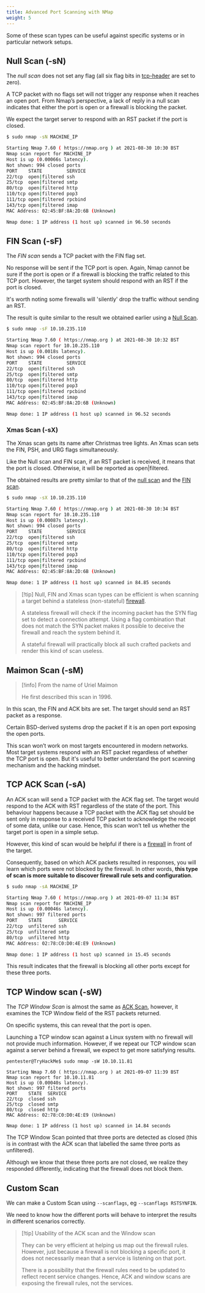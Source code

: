 ```yaml
---
title: Advanced Port Scanning with NMap
weight: 5
---
```


Some of these scan types can be useful against specific systems or in particular network setups.

## Null Scan (-sN)

The _null scan_ does not set any flag (all six flag bits in [tcp-header](knowledge/off-sec/tools/nmap/tcp-header.md) are set to zero).

A TCP packet with no flags set will not trigger any response when it reaches an open port. From Nmap’s perspective, a lack of reply in a null scan indicates that either the port is open or a firewall is blocking the packet.

We expect the target server to respond with an RST packet if the port is closed.

```sh
$ sudo nmap -sN MACHINE_IP

Starting Nmap 7.60 ( https://nmap.org ) at 2021-08-30 10:30 BST
Nmap scan report for MACHINE_IP
Host is up (0.00066s latency).
Not shown: 994 closed ports
PORT    STATE         SERVICE
22/tcp  open|filtered ssh
25/tcp  open|filtered smtp
80/tcp  open|filtered http
110/tcp open|filtered pop3
111/tcp open|filtered rpcbind
143/tcp open|filtered imap
MAC Address: 02:45:BF:8A:2D:6B (Unknown)

Nmap done: 1 IP address (1 host up) scanned in 96.50 seconds
```

## FIN Scan (-sF)

The _FIN scan_ sends a TCP packet with the FIN flag set.

No response will be sent if the TCP port is open. Again, Nmap cannot be sure if the port is open or if a firewall is blocking the traffic related to this TCP port. However, the target system should respond with an RST if the port is closed.

It's worth noting some firewalls will 'silently' drop the traffic without sending an RST.

The result is quite similar to the result we obtained earlier using a [Null Scan](knowledge/off-sec/tools/nmap/ports-scanning-advanced.md#Null%20Scan%20-sN).

```sh
$ sudo nmap -sF 10.10.235.110

Starting Nmap 7.60 ( https://nmap.org ) at 2021-08-30 10:32 BST
Nmap scan report for 10.10.235.110
Host is up (0.0018s latency).
Not shown: 994 closed ports
PORT    STATE         SERVICE
22/tcp  open|filtered ssh
25/tcp  open|filtered smtp
80/tcp  open|filtered http
110/tcp open|filtered pop3
111/tcp open|filtered rpcbind
143/tcp open|filtered imap
MAC Address: 02:45:BF:8A:2D:6B (Unknown)

Nmap done: 1 IP address (1 host up) scanned in 96.52 seconds
```

### Xmas Scan (-sX)

The Xmas scan gets its name after Christmas tree lights. An Xmas scan sets the FIN, PSH, and URG flags simultaneously.

Like the Null scan and FIN scan, if an RST packet is received, it means that the port is closed. Otherwise, it will be reported as open|filtered.

The obtained results are pretty similar to that of the [null scan](knowledge/off-sec/tools/nmap/ports-scanning-advanced.md) and the [FIN scan](knowledge/off-sec/tools/nmap/ports-scanning-advanced.md).

```sh
$ sudo nmap -sX 10.10.235.110

Starting Nmap 7.60 ( https://nmap.org ) at 2021-08-30 10:34 BST
Nmap scan report for 10.10.235.110
Host is up (0.00087s latency).
Not shown: 994 closed ports
PORT    STATE         SERVICE
22/tcp  open|filtered ssh
25/tcp  open|filtered smtp
80/tcp  open|filtered http
110/tcp open|filtered pop3
111/tcp open|filtered rpcbind
143/tcp open|filtered imap
MAC Address: 02:45:BF:8A:2D:6B (Unknown)

Nmap done: 1 IP address (1 host up) scanned in 84.85 seconds
```

> [!tip] Null, FIN and Xmas scan types can be efficient is when scanning a target behind a stateless (non-stateful) [firewall](knowledge/off-sec/hardening/firewall.md).
>
> A stateless firewall will check if the incoming packet has the SYN flag set to detect a connection attempt. Using a flag combination that does not match the SYN packet makes it possible to deceive the firewall and reach the system behind it.
>
> A stateful firewall will practically block all such crafted packets and render this kind of scan useless.

## Maimon Scan (-sM)

> [!info] From the name of Uriel Maimon
>
> He first described this scan in 1996.

In this scan, the FIN and ACK bits are set. The target should send an RST packet as a response.

Certain BSD-derived systems drop the packet if it is an open port exposing the open ports.

This scan won’t work on most targets encountered in modern networks. Most target systems respond with an RST packet regardless of whether the TCP port is open. But it's useful to better understand the port scanning mechanism and the hacking mindset.

## TCP ACK Scan (-sA)

An ACK scan will send a TCP packet with the ACK flag set. The target would respond to the ACK with RST regardless of the state of the port. This behaviour happens because a TCP packet with the ACK flag set should be sent only in response to a received TCP packet to acknowledge the receipt of some data, unlike our case. Hence, this scan won’t tell us whether the target port is open in a simple setup.

However, this kind of scan would be helpful if there is a [firewall](knowledge/off-sec/hardening/firewall.md) in front of the target.

Consequently, based on which ACK packets resulted in responses, you will learn which ports were not blocked by the firewall. In other words, **this type of scan is more suitable to discover firewall rule sets and configuration**.

```sh
$ sudo nmap -sA MACHINE_IP

Starting Nmap 7.60 ( https://nmap.org ) at 2021-09-07 11:34 BST
Nmap scan report for MACHINE_IP
Host is up (0.00046s latency).
Not shown: 997 filtered ports
PORT    STATE      SERVICE
22/tcp  unfiltered ssh
25/tcp  unfiltered smtp
80/tcp  unfiltered http
MAC Address: 02:78:C0:D0:4E:E9 (Unknown)

Nmap done: 1 IP address (1 host up) scanned in 15.45 seconds
```

This result indicates that the firewall is blocking all other ports except for these three ports.

## TCP Window scan (-sW)

The _TCP Window Scan_ is almost the same as [ACK Scan](knowledge/off-sec/tools/nmap/ports-scanning-advanced.md), however, it examines the TCP Window field of the RST packets returned.

On specific systems, this can reveal that the port is open.

Launching a TCP window scan against a Linux system with no firewall will not provide much information. However, if we repeat our TCP window scan against a server behind a firewall, we expect to get more satisfying results.

```shell-session
pentester@TryHackMe$ sudo nmap -sW 10.10.11.81

Starting Nmap 7.60 ( https://nmap.org ) at 2021-09-07 11:39 BST
Nmap scan report for 10.10.11.81
Host is up (0.00040s latency).
Not shown: 997 filtered ports
PORT    STATE  SERVICE
22/tcp  closed ssh
25/tcp  closed smtp
80/tcp  closed http
MAC Address: 02:78:C0:D0:4E:E9 (Unknown)

Nmap done: 1 IP address (1 host up) scanned in 14.84 seconds
```

The TCP Window Scan pointed that three ports are detected as closed (this is in contrast with the ACK scan that labelled the same three ports as unfiltered).

Although we know that these three ports are not closed, we realize they responded differently, indicating that the firewall does not block them.

## Custom Scan

We can make a Custom Scan using `--scanflags`, eg `--scanflags RSTSYNFIN`.

We need to know how the different ports will behave to interpret the results in different scenarios correctly.

> [!tip] Usability of the ACK scan and the Window scan
>
> They can be very efficient at helping us map out the firewall rules. However, just because a firewall is not blocking a specific port, it does not necessarily mean that a service is listening on that port.
>
> There is a possibility that the firewall rules need to be updated to reflect recent service changes. Hence, ACK and window scans are exposing the firewall rules, not the services.
